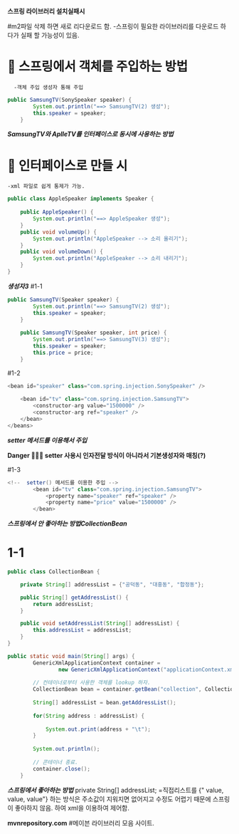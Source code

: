 

**스프링 라이브러리 설치실패시**

#m2파일 삭제 하면 새로 리다운로드 함.
 -스프링이 필요한 라이브러리를 다운로드 하다가 실패 할 가능성이 있음.


# 💎 스프링에서 객체를 주입하는 방법
      -객체 주입 생성자 통해 주입
```java
public SamsungTV(SonySpeaker speaker) {
		System.out.println("==> SamsungTV(2) 생성");
		this.speaker = speaker;
	}
```

***SamsungTV와 AplleTV를 인터페이스로 동시에 사용하는 방법***

# 💎 인터페이스로 만들 시
	-xml 파일로 쉽게 통제가 가능.
```java
public class AppleSpeaker implements Speaker {
	
	public AppleSpeaker() {
		System.out.println("==> AppleSpeaker 생성");
	}
	public void volumeUp() {
		System.out.println("AppleSpeaker --> 소리 올리기");
	}
	public void volumeDown() {
		System.out.println("AppleSpeaker --> 소리 내리기");
	}
}
```


***생성자3***
#1-1
```java
public SamsungTV(Speaker speaker) {
		System.out.println("==> SamsungTV(2) 생성");
		this.speaker = speaker;
	}
	
	public SamsungTV(Speaker speaker, int price) {
		System.out.println("==> SamsungTV(3) 생성");
		this.speaker = speaker;
		this.price = price;
	}
```


#1-2
```java
<bean id="speaker" class="com.spring.injection.SonySpeaker" />
	
	<bean id="tv" class="com.spring.injection.SamsungTV">
		<constructor-arg value="1500000" />
		<constructor-arg ref="speaker" />	
	</bean>
</beans>
```





***setter 메서드를 이용해서 주입***
	

 **Danger 💎💎💎 setter 사용시 인자전달 방식이 아니라서 기본생성자와 매칭(?)**

#1-3
```java
<!--  setter() 메서드를 이용한 주입 -->
		<bean id="tv" class="com.spring.injection.SamsungTV">
			<property name="speaker" ref="speaker" />
			<property name="price" value="1500000" />
		</bean>
```



***스프링에서 안 좋아하는 방법CollectionBean***

# 1-1
```java
public class CollectionBean {

	private String[] addressList = {"공덕동", "대흥동", "합정동"};

	public String[] getAddressList() {
		return addressList;
	}

	public void setAddressList(String[] addressList) {
		this.addressList = addressList;
	}
}
```

```java
public static void main(String[] args) {
		GenericXmlApplicationContext container =
				new GenericXmlApplicationContext("applicationContext.xml");
		
		// 컨테이너로부터 사용한 객체를 lookup 하자.
		CollectionBean bean = container.getBean("collection", CollectionBean.class);
		
		String[] addressList = bean.getAddressList();
		
		for(String address : addressList) {
			
			System.out.print(address + "\t");
		}
		
		System.out.println();
		
		// 콘테이너 종료.
		container.close();
	}
```

***스프링에서 좋아하는 방법***
private String[] addressList; 
	=직접리스트를 {" value, value, value"} 하는 방식은 주소값이 지워지면 없어지고 수정도 어렵기 때문에 스프링이 좋아하지 않음.
 하여 xml을 이용하여 제어함.



 **mvnrepository.com**
#메이븐 라이브러리 모음 사이트.




